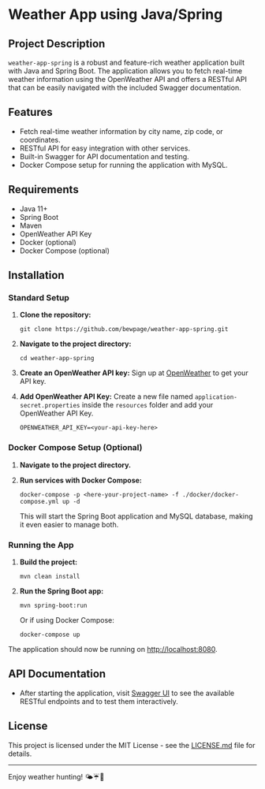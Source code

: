 # Weather App using Java/Spring

## Project Description

`weather-app-spring` is a robust and feature-rich weather application built with Java and Spring Boot. The application
allows you to fetch real-time weather information using the OpenWeather API and offers a RESTful API that can be easily
navigated with the included Swagger documentation.

## Features

- Fetch real-time weather information by city name, zip code, or coordinates.
- RESTful API for easy integration with other services.
- Built-in Swagger for API documentation and testing.
- Docker Compose setup for running the application with MySQL.

## Requirements

- Java 11+
- Spring Boot
- Maven
- OpenWeather API Key
- Docker (optional)
- Docker Compose (optional)

## Installation

### Standard Setup

1. **Clone the repository:**
   ```
   git clone https://github.com/bewpage/weather-app-spring.git
   ```

2. **Navigate to the project directory:**
   ```
   cd weather-app-spring
   ```

3. **Create an OpenWeather API key:**
   Sign up at [OpenWeather](https://openweathermap.org/appid) to get your API key.

4. **Add OpenWeather API Key:**
   Create a new file named `application-secret.properties` inside the `resources` folder and add your OpenWeather API
   Key.
   ```
   OPENWEATHER_API_KEY=<your-api-key-here>
   ```

### Docker Compose Setup (Optional)

1. **Navigate to the project directory.**

2. **Run services with Docker Compose:**
   ```
   docker-compose -p <here-your-project-name> -f ./docker/docker-compose.yml up -d
   ```
   This will start the Spring Boot application and MySQL database, making it even easier to manage both.

### Running the App

1. **Build the project:**
   ```
   mvn clean install
   ```

2. **Run the Spring Boot app:**
   ```
   mvn spring-boot:run
   ```

   Or if using Docker Compose:
   ```
   docker-compose up
   ```

The application should now be running on [http://localhost:8080](http://localhost:8080).

## API Documentation

- After starting the application, visit [Swagger UI](http://localhost:8080/swagger-ui.html) to see the available RESTful
  endpoints and to test them interactively.

## License

This project is licensed under the MIT License - see the [LICENSE.md](LICENSE.md) file for details.

---

Enjoy weather hunting! 🌤☔️💨